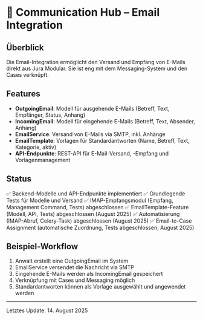 # 📧 Communication Hub – Email Integration

## Überblick
Die Email-Integration ermöglicht den Versand und Empfang von E-Mails direkt aus Jura Modular. Sie ist eng mit dem Messaging-System und den Cases verknüpft.

## Features
 - **OutgoingEmail**: Modell für ausgehende E-Mails (Betreff, Text, Empfänger, Status, Anhang)
 - **IncomingEmail**: Modell für eingehende E-Mails (Betreff, Text, Absender, Anhang)
 - **EmailService**: Versand von E-Mails via SMTP, inkl. Anhänge
 - **EmailTemplate**: Vorlagen für Standardantworten (Name, Betreff, Text, Kategorie, aktiv)
 - **API-Endpunkte**: REST-API für E-Mail-Versand, -Empfang und Vorlagenmanagement

## Status
✅ Backend-Modelle und API-Endpunkte implementiert
✅ Grundlegende Tests für Modelle und Versand
✅ IMAP-Empfangsmodul (Empfang, Management Command, Tests) abgeschlossen
✅ EmailTemplate-Feature (Modell, API, Tests) abgeschlossen (August 2025)
✅ Automatisierung (IMAP-Abruf, Celery-Task) abgeschlossen (August 2025)
✅ Email-to-Case Assignment (automatische Zuordnung, Tests abgeschlossen, August 2025)

## Beispiel-Workflow
1. Anwalt erstellt eine OutgoingEmail im System
2. EmailService versendet die Nachricht via SMTP
3. Eingehende E-Mails werden als IncomingEmail gespeichert
4. Verknüpfung mit Cases und Messaging möglich
5. Standardantworten können als Vorlage ausgewählt und angewendet werden

---
Letztes Update: 14. August 2025
